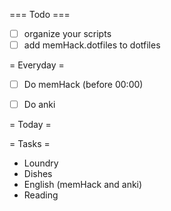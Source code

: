 === Todo ===
- [ ] organize your scripts
- [ ] add memHack.dotfiles to dotfiles

= Everyday =
- [ ] Do memHack (before 00:00)
- [ ] Do anki 


= Today =


= Tasks = 
- Loundry
- Dishes
- English (memHack and anki)
- Reading
